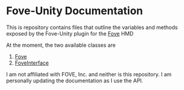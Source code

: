# Fove-Unity Documentation

This is repository contains files that outline the variables and methods exposed by the Fove-Unity plugin for the [Fove](https://getfove.com) HMD

At the moment, the two available classes are

1. [Fove](Fove.md)
2. [FoveInterface](FoveInterface.md)

I am not affiliated with FOVE, Inc. and neither is this repository. I am personally updating the documentation as I use the API.
